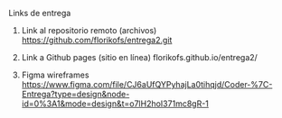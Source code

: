 Links de entrega

1. Link al repositorio remoto (archivos)
https://github.com/florikofs/entrega2.git

2. Link a Github pages (sitio en línea)
florikofs.github.io/entrega2/

3. Figma wireframes
https://www.figma.com/file/CJ6aUfQYPyhajLa0tihqjd/Coder-%7C-Entrega?type=design&node-id=0%3A1&mode=design&t=o7lH2hoI371mc8gR-1